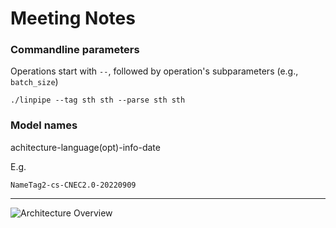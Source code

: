 # Meeting Notes

### Commandline parameters

Operations start with `--`, followed by operation's subparameters (e.g.,
`batch_size`)

```
./linpipe --tag sth sth --parse sth sth
```

### Model names

achitecture-language(opt)-info-date

E.g.

```
NameTag2-cs-CNEC2.0-20220909
```

---

![Architecture Overview](overview1.png)
